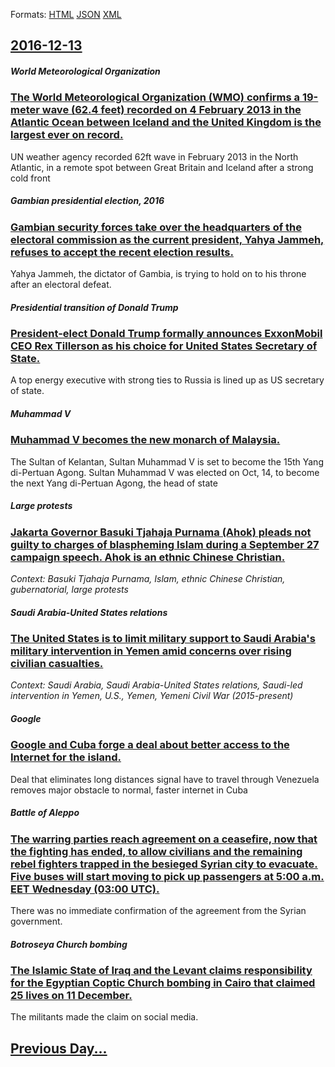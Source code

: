 
Formats: [HTML](2016/12/13/index.html)  [JSON](2016/12/13/index.json)  [XML](2016/12/13/index.xml)  

## [2016-12-13](/news/2016/12/13/index.md)

##### World Meteorological Organization
### [The World Meteorological Organization (WMO) confirms a 19-meter wave (62.4 feet) recorded on 4 February 2013 in the Atlantic Ocean between Iceland and the United Kingdom is the largest ever on record. ](/news/2016/12/13/the-world-meteorological-organization-wmo-confirms-a-19-meter-wave-62-4-feet-recorded-on-4-february-2013-in-the-atlantic-ocean-between-i.md)
UN weather agency recorded 62ft wave in February 2013 in the North Atlantic, in a remote spot between Great Britain and Iceland after a strong cold front

##### Gambian presidential election, 2016
### [Gambian security forces take over the headquarters of the electoral commission as the current president, Yahya Jammeh, refuses to accept the recent election results. ](/news/2016/12/13/gambian-security-forces-take-over-the-headquarters-of-the-electoral-commission-as-the-current-president-yahya-jammeh-refuses-to-accept-the.md)
Yahya Jammeh, the dictator of Gambia, is trying to hold on to his throne after an electoral defeat.

##### Presidential transition of Donald Trump
### [President-elect Donald Trump formally announces ExxonMobil CEO Rex Tillerson as his choice for United States Secretary of State. ](/news/2016/12/13/president-elect-donald-trump-formally-announces-exxonmobil-ceo-rex-tillerson-as-his-choice-for-united-states-secretary-of-state.md)
A top energy executive with strong ties to Russia is lined up as US secretary of state.

##### Muhammad V
### [Muhammad V becomes the new monarch of Malaysia. ](/news/2016/12/13/muhammad-v-becomes-the-new-monarch-of-malaysia.md)
The Sultan of Kelantan, Sultan Muhammad V is set to become the 15th Yang di-Pertuan Agong. Sultan Muhammad V was elected on Oct, 14, to become the next Yang di-Pertuan Agong, the head of state

##### Large protests
### [Jakarta Governor Basuki Tjahaja Purnama (Ahok) pleads not guilty to charges of blaspheming Islam during a September 27 campaign speech. Ahok is an ethnic Chinese Christian. ](/news/2016/12/13/jakarta-governor-basuki-tjahaja-purnama-ahok-pleads-not-guilty-to-charges-of-blaspheming-islam-during-a-september-27-campaign-speech-ahok.md)
_Context: Basuki Tjahaja Purnama, Islam, ethnic Chinese Christian, gubernatorial, large protests_

##### Saudi Arabia-United States relations
### [The United States is to limit military support to Saudi Arabia's military intervention in Yemen amid concerns over rising civilian casualties. ](/news/2016/12/13/the-united-states-is-to-limit-military-support-to-saudi-arabia-s-military-intervention-in-yemen-amid-concerns-over-rising-civilian-casualtie.md)
_Context: Saudi Arabia, Saudi Arabia-United States relations, Saudi-led intervention in Yemen, U.S., Yemen, Yemeni Civil War (2015-present)_

##### Google
### [Google and Cuba forge a deal about better access to the Internet for the island. ](/news/2016/12/13/google-and-cuba-forge-a-deal-about-better-access-to-the-internet-for-the-island.md)
Deal that eliminates long distances signal have to travel through Venezuela removes major obstacle to normal, faster internet in Cuba

##### Battle of Aleppo
### [The warring parties reach agreement on a ceasefire, now that the fighting has ended, to allow civilians and the remaining rebel fighters trapped in the besieged Syrian city to evacuate. Five buses will start moving to pick up passengers at 5:00 a.m. EET Wednesday (03:00 UTC). ](/news/2016/12/13/the-warring-parties-reach-agreement-on-a-ceasefire-now-that-the-fighting-has-ended-to-allow-civilians-and-the-remaining-rebel-fighters-tra.md)
There was no immediate confirmation of the agreement from the Syrian government.

##### Botroseya Church bombing
### [The Islamic State of Iraq and the Levant claims responsibility for the Egyptian Coptic Church bombing in Cairo that claimed 25 lives on 11 December. ](/news/2016/12/13/the-islamic-state-of-iraq-and-the-levant-claims-responsibility-for-the-egyptian-coptic-church-bombing-in-cairo-that-claimed-25-lives-on-11-d.md)
The militants made the claim on social media.

## [Previous Day...](/news/2016/12/12/index.md)

